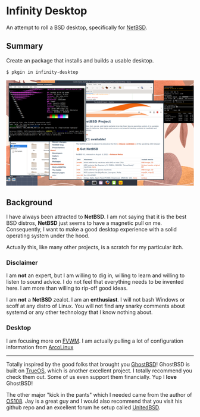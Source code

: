# Infinity Desktop

An attempt to roll a BSD desktop, specifically for [NetBSD](http://netbsd.org/).

## Summary
Create an package that installs and builds a usable desktop.

```bash
$ pkgin in infinity-desktop
```

![Desktop](screenshots/screen.png)

## Background

I have always been attracted to **NetBSD**. I am not saying that it is the best BSD distros, **NetBSD** just seems to have a magnetic pull on me. Consequently, I want to make a good desktop experience with a solid operating system under the hood.

Actually this, like many other projects, is a scratch for my particular itch.

### Disclaimer
I am **not** an expert, but I am willing to dig in, willing to learn and willing to listen to sound advice. I do not feel that everything needs to be invented here. I am more than willing to rip-off good ideas.

I am __not__ a **NetBSD** zealot. I am an **enthusiast**. I will not bash Windows or scoff at any distro of Linux. You will not find any snarky comments about systemd or any other technology that I know nothing about.


### Desktop
I am focusing more on [FVWM](https://www.fvwm.org/). I am actually pulling a lot of configuration information from [ArcoLinux](https://arcolinux.com/)


---

Totally inspired by the good folks that brought you [GhostBSD](https://github.com/ghostbsd)! GhostBSD is built on [TrueOS](https://www.trueos.org/), which is another excellent project. I totally recommend you check them out. Some of us even support them financially. Yup I **love** GhostBSD!

The other major "kick in the pants" which I needed came from the author of [OS108](https://github.com/OS108/os108.github.io).
Jay is a great guy and I would also recommend that you visit his github repo and an excellent forum he setup called [UnitedBSD](https://unitedbsd.com/).
